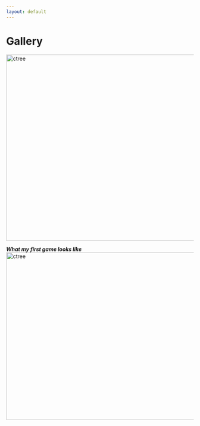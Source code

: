 ```yaml
---
layout: default
---
```



# Gallery

<img src="https://user-images.githubusercontent.com/59654263/73373712-f9bfdf00-42b0-11ea-943a-5f30bd0c5f21.png" width="800" height="500" alt="ctree"><br>

***What my first game looks like***
<img src="https://user-images.githubusercontent.com/59654263/73374038-7b177180-42b1-11ea-8f68-dfc3cb665372.png" width="800" height="450" alt="ctree"><br>
